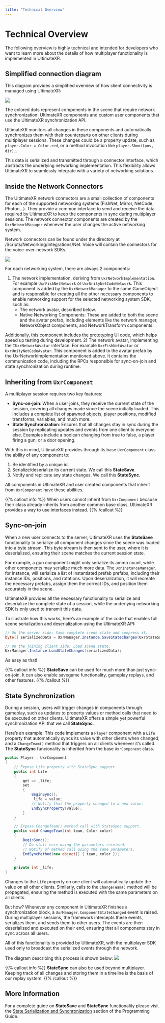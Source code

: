 ```yaml
---
title: "Technical Overview"
---
```


# Technical Overview

The following overview is highly technical and intended for developers who want to learn more about the details of how multiplayer functionality is implemented in UltimateXR.

## Simplified connection diagram

This diagram provides a simplified overview of how client connectivity is managed using UltimateXR:

![](/docs/multiplayer/media/technical-overview/ConnectionDiagram.png)

The colored dots represent components in the scene that require network synchronization: UltimateXR components and custom user components that use the UltimateXR synchronization API.

UltimateXR monitors all changes in these components and automatically synchronizes them with their counterparts on other clients during multiplayer sessions. These changes could be a property update, such as `player.Color = Color.red`, or a method invocation like `player.Shoot(pos, dir);`.

This data is serialized and transmitted through a connector interface, which abstracts the underlying networking implementation. This flexibility allows UltimateXR to seamlessly integrate with a variety of networking solutions.

## Inside the Network Connectors

The UltimateXR network connectors are a small collection of components for each of the supported networking systems (FishNet, Mirror, NetCode, Photon...). They provide a common interface to send and receive the data required by UltimateXR to keep the components in sync during multiplayer sessions. The network connector components are created by the `UxrNetworkManager` whenever the user changes the active networking system.

Network connectors can be found under the directory at /Scripts/Networking/Integrations/Net. Voice will contain the connectors for the voice-over-network SDKs.

![](/docs/multiplayer/media/technical-overview/Connectors.png)

For each networking system, there are always 2 components:
1) The network implementation, deriving from `UxrNetworkImplementation`. For example `UxrFishNetNetwork` or `UxrUnityNetCodeNetwork`. This component is added by the `UxrNetworkManager` to the same GameObject and is responsible for creating all the other necessary components to enable networking support for the selected networking system SDK, such as:
   - The network avatar, described below.
   - Native Networking Components: These are added to both the scene and the avatar prefab, including elements like the network manager, NetworkObject components, and NetworkTransform components.

Additionally, this component includes the prototyping UI code, which helps speed up testing during development.
2) The network avatar, implementing the `IUxrNetworkAvatar` interface. For example `UxrFishNetAvatar` or `UxrUnityNetCodeAvatar`. This component is added to the avatar prefab by the UxrNetworkImplementation mentioned above. It contains the communication code, including the RPCs responsible for sync-on-join and state synchronization during runtime.

## Inheriting from `UxrComponent`

A multiplayer session requires two key features:

- **Sync-on-join**: When a user joins, they receive the current state of the session, covering all changes made since the scene initially loaded. This includes a complete list of spawned objects, player positions, modified transforms, variables, and much more.
- **State Synchronization**: Ensures that all changes stay in sync during the session by replicating updates and events from one client to everyone else. Examples include a boolean changing from true to false, a player firing a gun, or a door opening.

With this in mind, UltimateXR provides through its base `UxrComponent` class the ability of any component to:

1) Be identified by a unique id.
2) Serialize/deserialize its current state. We call this **StateSave**.
3) Notify and replicate any state changes. We call this **StateSync**.

All components in UltimateXR and user created components that inherit from `UxrComponent` have these abilities.

{{% callout info %}}
When users cannot inherit from `UxrComponent` because their class already inherits from another common base class, UltimateXR provides a way to use interfaces instead.
{{% /callout %}}

## Sync-on-join

When a new user connects to the server, UltimateXR uses the **StateSave** functionality to serialize all component changes since the scene was loaded into a byte stream. This byte stream is then sent to the user, where it is deserialized, ensuring their scene matches the current session state.

For example, a gun component might only serialize its ammo count, while other components may serialize much more data. The `UxrInstanceManager`, for instance, will serialize a list of instantiated prefab prefabs, including their instance IDs, positions, and rotations. Upon deserialization, it will recreate the necessary prefabs, assign them the correct IDs, and position them accurately in the scene.

UltimateXR provides all the necessary functionality to serialize and deserialize the complete state of a session, while the underlying networking SDK is only used to transmit this data.

To illustrate how this works, here’s an example of the code that enables full scene serialization and deserialization using the UltimateXR API:

```c#
// On the server side: Save complete scene state and compress it.
byte[] serializedData = UxrManager.Instance.SaveStateChanges(UxrStateSaveLevel.Complete, UxrSerializationFormat.BinaryGzip);

// On the joining client side: Load scene state.
UxrManager.Instance.LoadStateChanges(serializedData);
```

As easy as that!

{{% callout info %}}
**StateSave** can be used for much more than just sync-on-join. It can also enable savegame functionality, gameplay replays, and other features.
{{% /callout %}}

## State Synchronization

During a session, users will trigger changes in components through gameplay, such as updates to property values or method calls that need to be executed on other clients. UltimateXR offers a simple yet powerful synchronization API that we call **StateSync**.

Here’s an example: This code implements a `Player` component with a `Life` property that automatically syncs its value with other clients when changed, and a `ChangeTeam()` method that triggers on all clients whenever it’s called. The **StateSync** funcionality is inherited from the base `UxrComponent` class.

```c#
public Player : UxrComponent
{
    // Expose Life property with StateSync support.
    public int Life
    {
        get => _life;
        set
        {
            BeginSync();
            _life = value;
            // Notify that the property changed to a new value.
            EndSyncProperty(value);
        }
    }

    // Expose ChangeTeam() method call with StateSync support.
    public void ChangeTeam(int team, Color color)
    {
        BeginSync();
        // Do stuff here using the parameters received.		
        // Notify of method call using the same parameters.
        EndSyncMethod(new object[] { team, color });
    }
	
    private int _life;
}
```

Changes to the `Life` property on one client will automatically update the value on all other clients. Similarly, calls to the `ChangeTeam()` method will be propagated, ensuring the method is executed with the same parameters on all clients.

But how? Whenever any component in UltimateXR finishes a synchronization block, a `UxrManager.ComponentStateChanged` event is raised. During multiplayer sessions, the framework intercepts these events, serializes them, and sends them to other users. The events are then deserialized and executed on their end, ensuring that all components stay in sync across all users.

All of this functionality is provided by UltimateXR, with the multiplayer SDK used only to broadcast the serialized events through the network.

The diagram describing this process is shown below:
![](/docs/programming-guide/media/StateSyncDiagram.png)

{{% callout info %}}
**StateSync** can also be used beyond multiplayer. Keeping track of all changes and storing them in a timeline is the basis of our replay system.
{{% /callout %}}

## More Information

For a complete guide on **StateSave** and **StateSync** functionality please visit the [State Serialization and Synchronization](/docs/programming-guide/state-serialization-and-synchronization-introduction) section of the Programming Guide.
